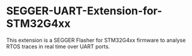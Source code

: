 # SEGGER-UART-Extension-for-STM32G4xx
This extension is a SEGGER Flasher for STM32G4xx firmware to analyse RTOS traces in real time over UART ports.
